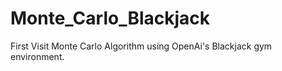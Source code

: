 # Monte_Carlo_Blackjack
First Visit Monte Carlo Algorithm using OpenAi's Blackjack gym environment.
